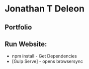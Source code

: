 # Jonathan T Deleon
## Portfolio

## Run Website: 
- npm install - Get Dependencies
- [Gulp Serve] - opens browsersync


